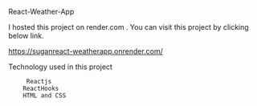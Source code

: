 React-Weather-App

I hosted this project on render.com . You can visit this project by clicking below link.

https://suganreact-weatherapp.onrender.com/

Technology used in this project  

         Reactjs
        ReactHooks
        HTML and CSS
        
